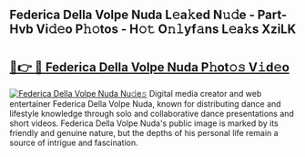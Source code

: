 ## Federica Della Volpe Nuda L𝚎a𝚔ed N𝚞𝚍e - Part-Hvb Vi𝚍𝚎o P𝚑𝚘tos - H𝚘𝚝 O𝚗𝚕yf𝚊ns L𝚎a𝚔s XziLK

# <h2><a href="http://kf3ycp.oniu.top/?m=Federica+Della+Volpe+Nuda">🔗👉 🔴 Federica Della Volpe Nuda P𝚑ot𝚘𝚜 V𝚒d𝚎o</a></h2>

[![Federica Della Volpe Nuda Nu𝚍e𝚜](https://i.imgur.com/0qMVB7G.gif)](http://kf3ycp.oniu.top/?m=Federica+Della+Volpe+Nuda)
Digital media creator and web entertainer Federica Della Volpe Nuda, known for distributing dance and lifestyle knowledge through solo and collaborative dance presentations and short videos. Federica Della Volpe Nuda's public image is marked by its friendly and genuine nature, but the depths of his personal life remain a source of intrigue and fascination.  

